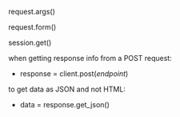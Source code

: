 request.args()

request.form()

session.get()


when getting response info from a POST request: 
- response = client.post(*endpoint*)

to get data as JSON and not HTML: 
- data = response.get_json()
